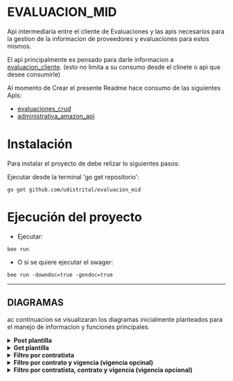 # EVALUACION_MID

Api intermediaria entre el cliente de Evaluaciones y las apis necesarios para la gestion de la informacion de proveedores y evaluaciones para estos mismos.

El api principalmente es pensado para darle informacion a [evaluacion_cliente](https://github.com/udistrital/evaluacion_cliente). (esto no limita a su consumo desde el clinete o api que desee consumirle)


Al momento de Crear el presente Readme hace consumo de las siguientes Apis:

- [evaluaciones_crud](https://github.com/udistrital/evaluacion_crud)
- [administrativa_amazon_api](https://github.com/udistrital/administrativa_amazon_api)

# Instalación
Para instalar el proyecto de debe relizar lo siguientes pasos:

Ejecutar desde la terminal 'go get repositorio':
```shell 
go get github.com/udistrital/evaluacion_mid
```

# Ejecución del proyecto


- Ejecutar: 
```shell 
bee run
```
- O si se quiere ejecutar el swager:

```shell 
bee run -downdoc=true -gendoc=true
```


---

## DIAGRAMAS

ac continuacion se visualizaran los diagramas inicialmente planteados para el manejo de informacion y funciones principales.

<details>
    <summary><b>Post plantilla</b></summary>

![diagrama para plantillas-post_plantilla](https://user-images.githubusercontent.com/28914781/69213926-891f7800-0b33-11ea-81ee-fc63c0de7c60.png)
    

</details>

<details>
    <summary><b>Get plantilla</b></summary>

![diagrama para plantillas-get_plantilla](https://user-images.githubusercontent.com/28914781/69214069-ea474b80-0b33-11ea-8214-83063252521e.png)
    

</details>

<details>
    <summary><b>Filtro por contratista</b></summary>

    
![flujos Agora-filtro-contratista](https://user-images.githubusercontent.com/28914781/69214107-0945dd80-0b34-11ea-96e0-874996dd9d3d.png)
    

</details>

<details>
    <summary><b>Filtro por contrato y vigencia (vigencia opcinal)</b></summary>

    
![flujos Agora-filtro-contrato](https://user-images.githubusercontent.com/28914781/69214152-25497f00-0b34-11ea-9801-532125f2b20d.png)
    

</details>

<details>
    <summary><b>Filtro por contratista, contrato y vigencia (vigencia opcional)</b></summary>

![flujos Agora-filtro-contratista-contrato](https://user-images.githubusercontent.com/28914781/69214179-34303180-0b34-11ea-90ef-1fb375602e18.png)

    

</details>